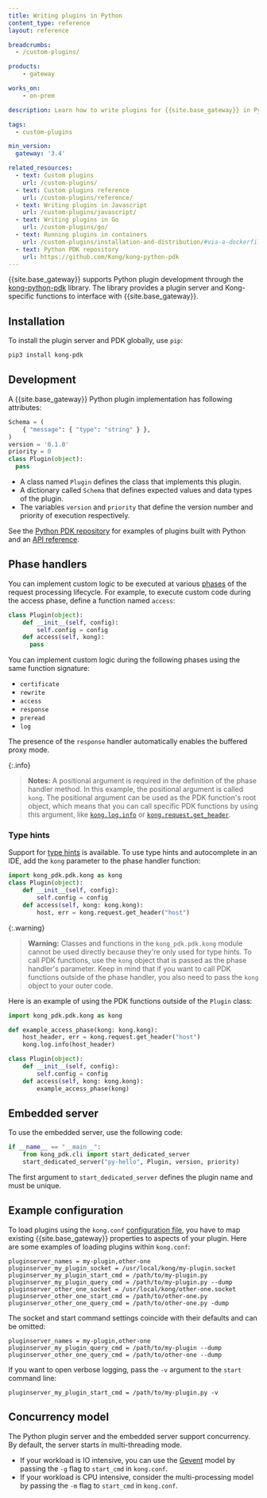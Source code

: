 ```yaml
---
title: Writing plugins in Python
content_type: reference
layout: reference

breadcrumbs:
  - /custom-plugins/

products:
    - gateway

works_on:
    - on-prem

description: Learn how to write plugins for {{site.base_gateway}} in Python.

tags:
  - custom-plugins

min_version:
  gateway: '3.4'

related_resources:
  - text: Custom plugins
    url: /custom-plugins/
  - text: Custom plugins reference
    url: /custom-plugins/reference/
  - text: Writing plugins in Javascript
    url: /custom-plugins/javascript/
  - text: Writing plugins in Go
    url: /custom-plugins/go/
  - text: Running plugins in containers
    url: /custom-plugins/installation-and-distribution/#via-a-dockerfile-or-docker-run-install-and-load
  - text: Python PDK repository
    url: https://github.com/Kong/kong-python-pdk
---
```


{{site.base_gateway}} supports Python plugin development through the [kong-python-pdk](https://github.com/Kong/kong-python-pdk) library.
The library provides a plugin server and Kong-specific functions to interface with {{site.base_gateway}}.

## Installation

To install the plugin server and PDK globally, use `pip`:

```sh
pip3 install kong-pdk
```

## Development

A {{site.base_gateway}} Python plugin implementation has following attributes:

```python
Schema = (
    { "message": { "type": "string" } },
)
version = '0.1.0'
priority = 0
class Plugin(object):
  pass
```

* A class named `Plugin` defines the class that implements this plugin.
* A dictionary called `Schema` that defines expected values and data types of the plugin.
* The variables `version` and `priority` that define the version number and priority of execution respectively.

See the [Python PDK repository](https://github.com/Kong/kong-python-pdk/tree/master/examples) for examples of plugins built with Python
and an [API reference](https://kong.github.io/kong-python-pdk/py-modindex.html).

## Phase handlers

You can implement custom logic to be executed at various [phases](/custom-plugins/handler.lua/) of the request processing lifecycle. 
For example, to execute custom code during the access phase, define a function named `access`:

```python
class Plugin(object):
    def __init__(self, config):
        self.config = config
    def access(self, kong):
      pass
```

You can implement custom logic during the following phases using the same function signature:

* `certificate`
* `rewrite`
* `access`
* `response`
* `preread`
* `log`

The presence of the `response` handler automatically enables the buffered proxy mode.

{:.info}
> **Notes:** A positional argument is required in the definition of the phase handler method. 
In this example, the positional argument is called `kong`. 
The positional argument can be used as the PDK function's root object, 
which means that you can call specific PDK functions by using this argument, like [`kong.log.info`](/gateway/pdk/reference/kong.log/) or 
[`kong.request.get_header`](/gateway/pdk/reference/kong.request/).

### Type hints

Support for [type hints](https://www.python.org/dev/peps/pep-0484/) is available. 
To use type hints and autocomplete in an IDE, add the `kong` parameter to the phase handler function:

```python
import kong_pdk.pdk.kong as kong
class Plugin(object):
    def __init__(self, config):
        self.config = config
    def access(self, kong: kong.kong):
        host, err = kong.request.get_header("host")
```

{:.warning}
> **Warning:** Classes and functions in the `kong_pdk.pdk.kong` module cannot be used directly because they're only used for type hints. 
To call PDK functions,  use the `kong` object that is passed as the phase handler's parameter. 
Keep in mind that if you want to call PDK functions outside of the phase handler, you also need to pass the `kong` object to your outer code.

Here is an example of using the PDK functions outside of the `Plugin` class:

```python
import kong_pdk.pdk.kong as kong

def example_access_phase(kong: kong.kong):
    host_header, err = kong.request.get_header("host")
    kong.log.info(host_header)

class Plugin(object):
    def __init__(self, config):
        self.config = config
    def access(self, kong: kong.kong):
        example_access_phase(kong)
```

## Embedded server

To use the embedded server, use the following code:

```python
if __name__ == "__main__":
    from kong_pdk.cli import start_dedicated_server
    start_dedicated_server("py-hello", Plugin, version, priority)
```

The first argument to `start_dedicated_server` defines the plugin name and must be unique.

## Example configuration

To load plugins using the `kong.conf` [configuration file](/gateway/configuration/), you have to map existing {{site.base_gateway}} properties to aspects of your plugin.
Here are some examples of loading plugins within `kong.conf`:

```
pluginserver_names = my-plugin,other-one
pluginserver_my_plugin_socket = /usr/local/kong/my-plugin.socket
pluginserver_my_plugin_start_cmd = /path/to/my-plugin.py
pluginserver_my_plugin_query_cmd = /path/to/my-plugin.py --dump
pluginserver_other_one_socket = /usr/local/kong/other-one.socket
pluginserver_other_one_start_cmd = /path/to/other-one.py
pluginserver_other_one_query_cmd = /path/to/other-one.py -dump
```

The socket and start command settings coincide with their defaults and can be omitted:

```
pluginserver_names = my-plugin,other-one
pluginserver_my_plugin_query_cmd = /path/to/my-plugin --dump
pluginserver_other_one_query_cmd = /path/to/other-one --dump
```

If you want to open verbose logging, pass the `-v` argument to the `start` command line:

```
pluginserver_my_plugin_start_cmd = /path/to/my-plugin.py -v
```

## Concurrency model

The Python plugin server and the embedded server support concurrency. 
By default, the server starts in multi-threading mode.

* If your workload is IO intensive, you can use the [Gevent](http://www.gevent.org/) model by passing the `-g` flag to `start_cmd` in `kong.conf`.
* If your workload is CPU intensive, consider the multi-processing model by passing the `-m` flag to `start_cmd` in `kong.conf`.